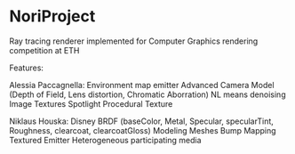 # NoriProject
Ray tracing renderer implemented for Computer Graphics rendering competition at ETH 


Features:

Alessia Paccagnella:
Environment map emitter
Advanced Camera Model (Depth of Field, Lens distortion, Chromatic Aborration) 
NL means denoising
Image Textures
Spotlight
Procedural Texture

Niklaus Houska:
Disney BRDF (baseColor, Metal, Specular, specularTint, Roughness, clearcoat, clearcoatGloss) 
Modeling Meshes
Bump Mapping
Textured Emitter
Heterogeneous participating media
